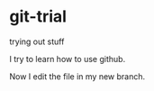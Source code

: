 # git-trial
trying out stuff

I try to learn how to use github.

Now I edit the file in my new branch.
